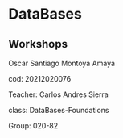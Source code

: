 # DataBases
## Workshops


Oscar Santiago Montoya Amaya


cod: 20212020076


Teacher: Carlos Andres Sierra


class: DataBases-Foundations


Group: 020-82
